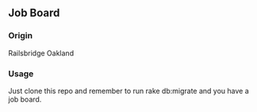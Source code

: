 ## Job Board

### Origin

Railsbridge Oakland

### Usage

Just clone this repo and remember to run rake db:migrate and you have a job board.
